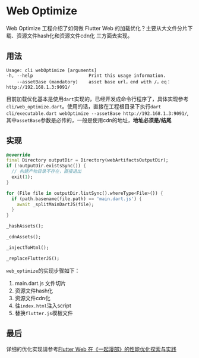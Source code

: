 # Web Optimize

Web Optimize 工程介绍了如何做 Flutter Web 的加载优化？主要从大文件分片下载、资源文件hash化和资源文件cdn化
三方面去实现。

## 用法
```shell
Usage: cli webOptimize [arguments]
-h, --help                     Print this usage information.
    --assetBase (mandatory)    asset base url，end with /，eq：http://192.168.1.3:9091/
```
目前加载优化基本是使用`dart`实现的，已经开发成命令行程序了，具体实现参考
`cli/web_optimize.dart`。使用的话，直接在工程根目录下执行`dart cli/executable.dart webOptimize --assetBase http://192.168.1.3:9091/`,
其中`assetBase`参数是必传的，一般是使用cdn的地址，**地址必须是/结尾**

## 实现

```dart
@override
final Directory outputDir = Directory(webArtifactsOutputDir);
if (!outputDir.existsSync()) {
  // 构建产物目录不存在，直接退出
  exit(1);
}

for (File file in outputDir.listSync().whereType<File>()) {
  if (path.basename(file.path) == 'main.dart.js') {
    await _splitMainDartJS(file);
  }
}

_hashAssets();

_cdnAssets();

_injectToHtml();

_replaceFlutterJS();
```
`web_optimize`的实现步骤如下：
1. main.dart.js 文件切片
2. 资源文件hash化
3. 资源文件cdn化
4. 往`index.html`注入script
5. 替换`flutter.js`模板文件

## 最后
详细的优化实现请参考[Flutter Web 在《一起漫部》的性能优化探索与实践](https://juejin.cn/post/7149441892994777125)
